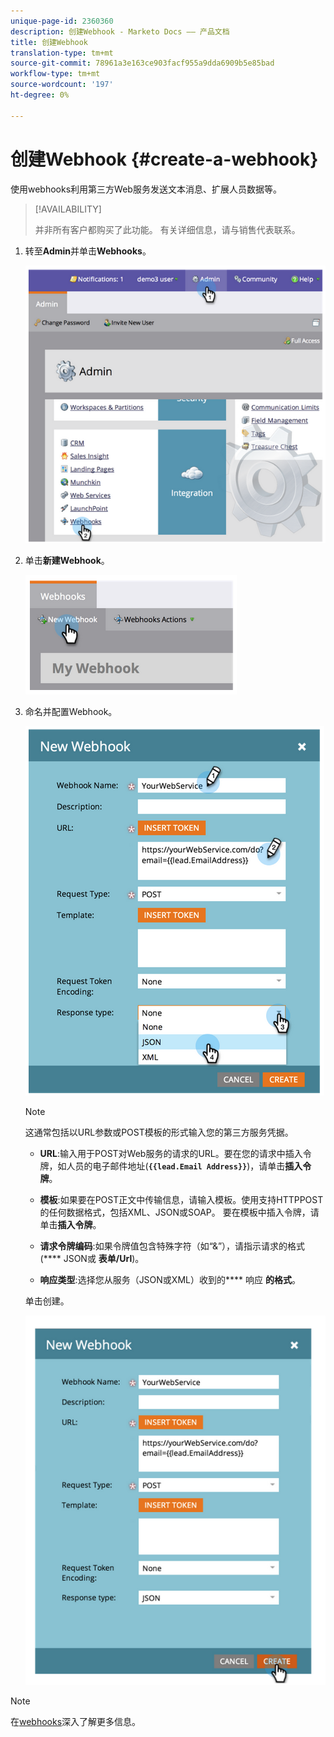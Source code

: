 ```yaml
---
unique-page-id: 2360360
description: 创建Webhook - Marketo Docs —— 产品文档
title: 创建Webhook
translation-type: tm+mt
source-git-commit: 78961a3e163ce903facf955a9dda6909b5e85bad
workflow-type: tm+mt
source-wordcount: '197'
ht-degree: 0%

---
```



# 创建Webhook {#create-a-webhook}

使用webhooks利用第三方Web服务发送文本消息、扩展人员数据等。

>[!AVAILABILITY]
>
>并非所有客户都购买了此功能。 有关详细信息，请与销售代表联系。

1. 转至&#x200B;**Admin**&#x200B;并单击&#x200B;**Webhooks**。

   ![](assets/image2014-9-24-14-3a52-3a57.png)

1. 单击&#x200B;**新建Webhook**。

   ![](assets/image2014-9-24-14-3a53-3a9.png)

1. 命名并配置Webhook。

   ![](assets/image2014-9-24-14-3a53-3a19.png)

   >[!NOTE]
   >
   >这通常包括以URL参数或POST模板的形式输入您的第三方服务凭据。

   * **URL**:输入用于POST对Web服务的请求的URL。要在您的请求中插入令牌，如人员的电子邮件地址(**`{{lead.Email Address}}`**)，请单击&#x200B;**插入令牌**。

   * **模板**:如果要在POST正文中传输信息，请输入模板。使用支持HTTPPOST的任何数据格式，包括XML、JSON或SOAP。 要在模板中插入令牌，请单击&#x200B;**插入令牌**。

   * **请求令牌编码**:如果令牌值包含特殊字符（如“&amp;”），请指示请求的格式(**** JSON或 **表单/Url**)。

   * **响应类型**:选择您从服务（JSON或XML）收到的&#x200B;**** 响应 **的格式**。

   单击创建。

   ![](assets/image2014-9-24-14-3a53-3a35.png)

>[!NOTE]
>
>在[webhooks](http://developers.marketo.com/documentation/webhooks/)深入了解更多信息。
